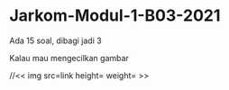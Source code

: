 # Jarkom-Modul-1-B03-2021

Ada 15 soal, dibagi jadi 3

Kalau mau mengecilkan gambar

//<< img src=link height= weight= >>
